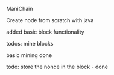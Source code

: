 ManiChain

Create node from scratch with java

added basic block functionality

todos:
mine blocks

basic mining done

todo: store the nonce in the block  - done

